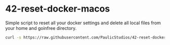 # 42-reset-docker-macos
Simple script to reset all your docker settings and delete all local files from your home and goinfree directory.
```bash
curl -s https://raw.githubusercontent.com/PaulicStudios/42-reset-docker-macos/main/resetDocker.sh | bash
```
